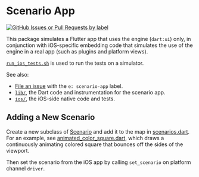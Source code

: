 # Scenario App

[![GitHub Issues or Pull Requests by label](https://img.shields.io/github/issues/flutter/flutter/e%3A%20scenario-app)](https://github.com/flutter/flutter/issues?q=is%3Aopen+is%3Aissue+label%3A%22e%3A+scenario-app%22)

This package simulates a Flutter app that uses the engine (`dart:ui`) only, in
conjunction with iOS-specific embedding code that simulates the use of the
engine in a real app (such as plugins and platform views).

[`run_ios_tests.sh`](run_ios_tests.sh) is used to run the tests on a simulator.

See also:

- [File an issue][file_issue] with the `e: scenario-app` label.
- [`lib/`](lib/), the Dart code and instrumentation for the scenario app.
- [`ios/`](ios/), the iOS-side native code and tests.

## Adding a New Scenario

Create a new subclass of [Scenario](lib/src/scenario.dart) and add it to the map
in [scenarios.dart](lib/src/scenarios.dart). For an example, see
[animated_color_square.dart](lib/src/animated_color_square.dart), which draws a
continuously animating colored square that bounces off the sides of the
viewport.

Then set the scenario from the iOS app by calling `set_scenario` on platform
channel `driver`.

[file_issue]: https://github.com/flutter/flutter/issues/new?labels=e:%20scenario-app,engine,team-ios
